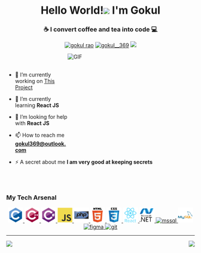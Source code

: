 <h1 align="center">Hello World!<img src="https://media.giphy.com/media/hvRJCLFzcasrR4ia7z/giphy.gif" width="30"> I'm Gokul</h1>
<h3 align="center">☕ I convert coffee and tea into code 💻</h3>
<p align="center">
<a href="https://www.linkedin.com/in/gokul-rao-40773a1b6/" target="blank"><img src="https://img.shields.io/badge/LinkedIn-0077B5?style=for-the-badge&logo=linkedin&logoColor=white" alt="gokul rao"/></a>
<a href="https://instagram.com/gokul__369" target="blank"><img src="https://img.shields.io/badge/Instagram-E4405F?style=for-the-badge&logo=instagram&logoColor=white" alt="gokul__369"/></a>
 <a href="https://gokul-369.github.io/Portfolio/index.html"><img src="https://img.shields.io/badge/Portfolio-3DDC84?style=for-the-badge&logo=javascript&logoColor=white" /></a>
</p>

<img align="right" alt="GIF" src="https://github.com/abhisheknaiidu/abhisheknaiidu/blob/master/code.gif?raw=true" width="340" height="240" />


 <br><br>

- 🔭 I’m currently working on [This Project](https://github.com/gokul-369/Blood-Donor-Portal)

- 🌱 I’m currently learning **React JS**

- 🤝 I’m looking for help with **React JS**

- 📫 How to reach me **gokul369@outlook.com**

- ⚡ A secret about me **I am very good at keeping secrets**

<br><br>

<h3 align="left">My Tech Arsenal</h3>
<p align="center"> 
<a href="https://www.cprogramming.com/" target="_blank"> <img src="https://raw.githubusercontent.com/devicons/devicon/master/icons/c/c-original.svg" alt="c" width="40" height="40"/> </a><a href="https://www.w3schools.com/cpp/" target="_blank"> <img src="https://raw.githubusercontent.com/devicons/devicon/master/icons/cplusplus/cplusplus-original.svg" alt="cplusplus" width="40" height="40"/> </a><a href="https://www.w3schools.com/cs/" target="_blank"> <img src="https://raw.githubusercontent.com/devicons/devicon/master/icons/csharp/csharp-original.svg" alt="csharp" width="40" height="40"/> </a><a href="https://developer.mozilla.org/en-US/docs/Web/JavaScript" target="_blank"> <img src="https://raw.githubusercontent.com/devicons/devicon/master/icons/javascript/javascript-original.svg" alt="javascript" width="40" height="40"/> </a><a href="https://www.php.net" target="_blank"> <img src="https://raw.githubusercontent.com/devicons/devicon/master/icons/php/php-original.svg" alt="php" width="40" height="40"/> </a>
<a href="https://www.w3.org/html/" target="_blank"> <img src="https://raw.githubusercontent.com/devicons/devicon/master/icons/html5/html5-original-wordmark.svg" alt="html5" width="40" height="40"/> </a><a href="https://www.w3schools.com/css/" target="_blank"> <img src="https://raw.githubusercontent.com/devicons/devicon/master/icons/css3/css3-original-wordmark.svg" alt="css3" width="40" height="40"/> </a><a href="https://reactjs.org/" target="_blank"> <img src="https://raw.githubusercontent.com/devicons/devicon/master/icons/react/react-original-wordmark.svg" alt="react" width="40" height="40"/> </a>
  <a href="https://dotnet.microsoft.com/" target="_blank"> <img src="https://raw.githubusercontent.com/devicons/devicon/master/icons/dot-net/dot-net-original-wordmark.svg" alt="dotnet" width="40" height="40"/> </a>
 <a href="https://www.microsoft.com/en-us/sql-server" target="_blank"> <img src="https://www.svgrepo.com/show/303229/microsoft-sql-server-logo.svg" alt="mssql" width="40" height="40"/> </a>
  <a href="https://www.mysql.com/" target="_blank"> <img src="https://raw.githubusercontent.com/devicons/devicon/master/icons/mysql/mysql-original-wordmark.svg" alt="mysql" width="40" height="40"/> </a><a href="https://www.figma.com/" target="_blank"> <img src="https://www.vectorlogo.zone/logos/figma/figma-icon.svg" alt="figma" width="40" height="40"/> </a><a href="https://git-scm.com/" target="_blank"> <img src="https://www.vectorlogo.zone/logos/git-scm/git-scm-icon.svg" alt="git" width="40" height="40"/> </a>
</p>
 <hr>
 
 <img  src="https://github-readme-stats.vercel.app/api?username=gokul-369&show_icons=true&hide_border=true&theme=tokyonight" align="left">
 <img src="https://github-readme-stats.vercel.app/api/top-langs/?username=gokul-369&layout=compact&v=2&hide_border=true&theme=tokyonight&hide=html&langs_count=8" align="right">


<!--  <img width="50%" align="right" src="https://github-readme-stats.vercel.app/api/wakatime?username=Gokul_369&layout=compact&v=2&hide_border=true&theme=tokyonight"> -->



<!-- | <a><img align="center" src="https://github-readme-stats.vercel.app/api?username=gokul-369&show_icons=true&include_all_commits=true&theme=tokyonight&hide_border=true"></a> | <a><img align="center" src="https://github-readme-stats.vercel.app/api/top-langs/?username=gokul-369&layout=compact&theme=tokyonight&hide_border=true&langs_count=8&hide=html" /></a> |
| ------------- | ------------- | -->


